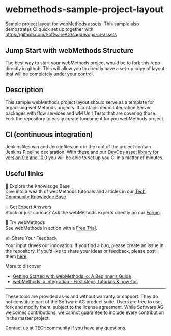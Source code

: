 # webmethods-sample-project-layout
Sample project layout for webMethods assets. This sample also demostrates CI quick set up together with https://github.com/SoftwareAG/sagdevops-ci-assets

## Jump Start with webMethods Structure
The best way to start your webMethods project would be to fork this repo directly in github. This will allow you to directly have a set-up copy of layout that will be completely under your control.

## Description

This sample webMethods project layout should serve as a template for organising webMethods projects. It contains demo Integration Server packages with flow services and wM Unit Tests that are covering those.
Fork the repository to easily create fundament for you webMethods project.

## CI (continuous integration)

Jenkinsfiles.win and Jenkinfiles.unix in the root of the project contain Jenkins Pipeline declaration. With these and our [DevOps asset library for version 9.x and 10.0](https://github.com/SoftwareAG/sagdevops-ci-assets) you will be able to set up you CI in a matter of minutes.

## Useful links  
📘 Explore the Knowledge Base   
Dive into a wealth of webMethods tutorials and articles in our [Tech Community Knowledge Base](https://tech.forums.softwareag.com/tags/c/knowledge-base/6/webmethods). 

💡 Get Expert Answers   
Stuck or just curious? Ask the webMethods experts directly on our [Forum](https://tech.forums.softwareag.com/tags/c/forum/1/webMethods). 

🚀 Try webMethods   
See webMethods in action with a [Free Trial](https://techcommunity.softwareag.com/en_en/downloads.html).  

✍️ Share Your Feedback   
Your input drives our innovation. If you find a bug, please create an issue in the repository. If you’d like to share your ideas or feedback, please post them [here](https://tech.forums.softwareag.com/c/feedback/2). 

More to discover 
* [Getting Started with webMethods.io: A Beginner’s Guide](https://tech.forums.softwareag.com/t/getting-started-with-webmethods-io-a-beginners-guide/276051)  
* [webMethods.io Integration - First steps, tutorials & how-tos](https://tech.forums.softwareag.com/t/webmethods-io-integration-first-steps-tutorials-how-tos/255635)  
______________________
These tools are provided as-is and without warranty or support. They do not constitute part of the Software AG product suite. Users are free to use, fork and modify them, subject to the license agreement. While Software AG welcomes contributions, we cannot guarantee to include every contribution in the master project.	

Contact us at [TECHcommunity](mailto:technologycommunity@softwareag.com?subject=Github/SoftwareAG) if you have any questions.

